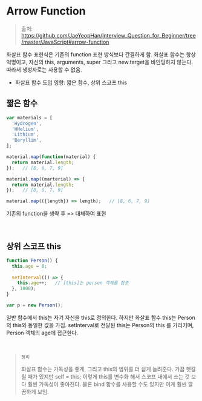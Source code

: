 # Arrow Function

> 출처: https://github.com/JaeYeopHan/Interview_Question_for_Beginner/tree/master/JavaScript#arrow-function

화살표 함수 표현식은 기존의 function 표현 방식보다 간결하게 함. 화살표 함수는 항상 익명이고, 자신의 this, arguments, super 그리고 new.target을 바인딩하지 않는다. 따라서 생성자로는 사용할 수 없음.

- 화살표 함수 도입 영향: 짧은 함수, 상위 스코프 this

## 짧은 함수

```javascript
var materials = [
  'Hydrogen',
  'HHelium',
  'Lithium',
  'Beryllim',
];

material.map(function(material) {
  return material.length;
});   // [8, 6, 7, 9]

material.map((marterial) => {
  return material.length;
});   // [8, 6, 7, 9]

material.map(({length}) => length);   // [8, 6, 7, 9]
```

기존의 function을 생략 후 => 대체하여 표현

<br/>

## 상위 스코프 this

```javascript
function Person() {
  this.age = 0;
  
  setInterval(() => {
    this.age++;   // [this]는 person 객체를 참조
  }, 1000);
}

var p = new Person();
```

일반 함수에서 this는 자기 자신을 this로 정의한다. 하지만 화살표 함수 this는 Person 의 this와 동일한 값을 가짐. setInterval로 전달된 this는 Person의 this 를 가리키며, Person 객체의 age에 접근한다.

<br/>

> `정리`
>
> 화살표 함수는 가독성을 좋게, 그리고 this의 범위를 더 쉽게 늘려준다. 가끔 헷갈릴 때가 있지만 self = this; 이렇게 this를 변수화 해서 스코프 내에서 쓰는 것 보다 훨씬 가독성이 좋아진다. 물론 bind 함수를 사용할 수도 있지만 이게 훨씬 깔끔하게 보임.
